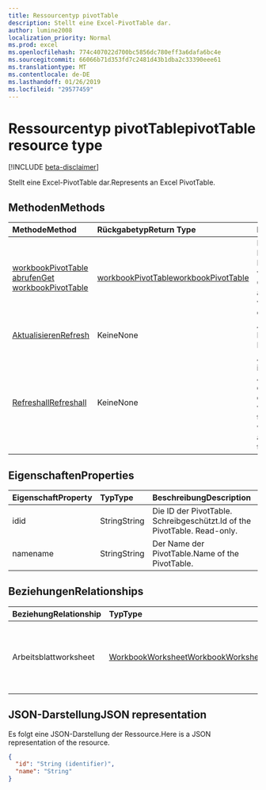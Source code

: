 ```yaml
---
title: Ressourcentyp pivotTable
description: Stellt eine Excel-PivotTable dar.
author: lumine2008
localization_priority: Normal
ms.prod: excel
ms.openlocfilehash: 774c407022d700bc5856dc780eff3a6dafa6bc4e
ms.sourcegitcommit: 66066b71d353fd7c2481d43b1dba2c33390eee61
ms.translationtype: MT
ms.contentlocale: de-DE
ms.lasthandoff: 01/26/2019
ms.locfileid: "29577459"
---
```

# <a name="pivottable-resource-type"></a><span data-ttu-id="f5fb9-103">Ressourcentyp pivotTable</span><span class="sxs-lookup"><span data-stu-id="f5fb9-103">pivotTable resource type</span></span>

[!INCLUDE [beta-disclaimer](../../includes/beta-disclaimer.md)]

<span data-ttu-id="f5fb9-104">Stellt eine Excel-PivotTable dar.</span><span class="sxs-lookup"><span data-stu-id="f5fb9-104">Represents an Excel PivotTable.</span></span>

## <a name="methods"></a><span data-ttu-id="f5fb9-105">Methoden</span><span class="sxs-lookup"><span data-stu-id="f5fb9-105">Methods</span></span>

| <span data-ttu-id="f5fb9-106">Methode</span><span class="sxs-lookup"><span data-stu-id="f5fb9-106">Method</span></span>           | <span data-ttu-id="f5fb9-107">Rückgabetyp</span><span class="sxs-lookup"><span data-stu-id="f5fb9-107">Return Type</span></span>    |<span data-ttu-id="f5fb9-108">Beschreibung</span><span class="sxs-lookup"><span data-stu-id="f5fb9-108">Description</span></span>|
|:---------------|:--------|:----------|
|[<span data-ttu-id="f5fb9-109">workbookPivotTable abrufen</span><span class="sxs-lookup"><span data-stu-id="f5fb9-109">Get workbookPivotTable</span></span>](../api/workbookpivottable-get.md) | [<span data-ttu-id="f5fb9-110">workbookPivotTable</span><span class="sxs-lookup"><span data-stu-id="f5fb9-110">workbookPivotTable</span></span>](workbookpivottable.md) |<span data-ttu-id="f5fb9-111">Dient zum Lesen der Eigenschaften und der Beziehungen des workbookPivotTable-Objekts.</span><span class="sxs-lookup"><span data-stu-id="f5fb9-111">Read properties and relationships of workbookPivotTable object.</span></span>|
|[<span data-ttu-id="f5fb9-112">Aktualisieren</span><span class="sxs-lookup"><span data-stu-id="f5fb9-112">Refresh</span></span>](../api/workbookpivottable-refresh.md)|<span data-ttu-id="f5fb9-113">Keine</span><span class="sxs-lookup"><span data-stu-id="f5fb9-113">None</span></span>|<span data-ttu-id="f5fb9-114">Aktualisiert die PivotTable.</span><span class="sxs-lookup"><span data-stu-id="f5fb9-114">Refreshes the PivotTable.</span></span> |
|[<span data-ttu-id="f5fb9-115">Refreshall</span><span class="sxs-lookup"><span data-stu-id="f5fb9-115">Refreshall</span></span>](../api/workbookpivottable-refreshall.md)|<span data-ttu-id="f5fb9-116">Keine</span><span class="sxs-lookup"><span data-stu-id="f5fb9-116">None</span></span>|<span data-ttu-id="f5fb9-p101">Aktualisiert alle Tabellen im gegebenen Arbeitsblatt. Beachten Sie, dass diese Aktion nur für die PivotTable-Sammlung verfügbar ist.</span><span class="sxs-lookup"><span data-stu-id="f5fb9-p101">Refresh all tables within given worksheet. Note that this action is available only on the pivot table collection.</span></span>|

## <a name="properties"></a><span data-ttu-id="f5fb9-119">Eigenschaften</span><span class="sxs-lookup"><span data-stu-id="f5fb9-119">Properties</span></span>
| <span data-ttu-id="f5fb9-120">Eigenschaft</span><span class="sxs-lookup"><span data-stu-id="f5fb9-120">Property</span></span>     | <span data-ttu-id="f5fb9-121">Typ</span><span class="sxs-lookup"><span data-stu-id="f5fb9-121">Type</span></span>   |<span data-ttu-id="f5fb9-122">Beschreibung</span><span class="sxs-lookup"><span data-stu-id="f5fb9-122">Description</span></span>|
|:---------------|:--------|:----------|
|<span data-ttu-id="f5fb9-123">id</span><span class="sxs-lookup"><span data-stu-id="f5fb9-123">id</span></span>|<span data-ttu-id="f5fb9-124">String</span><span class="sxs-lookup"><span data-stu-id="f5fb9-124">String</span></span>| <span data-ttu-id="f5fb9-p102">Die ID der PivotTable.   Schreibgeschützt.</span><span class="sxs-lookup"><span data-stu-id="f5fb9-p102">Id of the PivotTable.   Read-only.</span></span>|
|<span data-ttu-id="f5fb9-127">name</span><span class="sxs-lookup"><span data-stu-id="f5fb9-127">name</span></span>|<span data-ttu-id="f5fb9-128">String</span><span class="sxs-lookup"><span data-stu-id="f5fb9-128">String</span></span>|<span data-ttu-id="f5fb9-129">Der Name der PivotTable.</span><span class="sxs-lookup"><span data-stu-id="f5fb9-129">Name of the PivotTable.</span></span>    |

## <a name="relationships"></a><span data-ttu-id="f5fb9-130">Beziehungen</span><span class="sxs-lookup"><span data-stu-id="f5fb9-130">Relationships</span></span>
| <span data-ttu-id="f5fb9-131">Beziehung</span><span class="sxs-lookup"><span data-stu-id="f5fb9-131">Relationship</span></span> | <span data-ttu-id="f5fb9-132">Typ</span><span class="sxs-lookup"><span data-stu-id="f5fb9-132">Type</span></span>   |<span data-ttu-id="f5fb9-133">Beschreibung</span><span class="sxs-lookup"><span data-stu-id="f5fb9-133">Description</span></span>|
|:---------------|:--------|:----------|
|<span data-ttu-id="f5fb9-134">Arbeitsblatt</span><span class="sxs-lookup"><span data-stu-id="f5fb9-134">worksheet</span></span>|[<span data-ttu-id="f5fb9-135">WorkbookWorksheet</span><span class="sxs-lookup"><span data-stu-id="f5fb9-135">WorkbookWorksheet</span></span>](worksheet.md)| <span data-ttu-id="f5fb9-p103">Das Arbeitsblatt, das die aktuelle PivotTable enthält. Schreibgeschützt.</span><span class="sxs-lookup"><span data-stu-id="f5fb9-p103">The worksheet containing the current PivotTable. Read-only.</span></span>   |

## <a name="json-representation"></a><span data-ttu-id="f5fb9-138">JSON-Darstellung</span><span class="sxs-lookup"><span data-stu-id="f5fb9-138">JSON representation</span></span>
<span data-ttu-id="f5fb9-139">Es folgt eine JSON-Darstellung der Ressource.</span><span class="sxs-lookup"><span data-stu-id="f5fb9-139">Here is a JSON representation of the resource.</span></span>

<!-- {
  "blockType": "resource",
  "baseType": "microsoft.graph.entity",
  "optionalProperties": [

  ],
  "@odata.type": "microsoft.graph.workbookPivotTable"
}-->

```json
{
  "id": "String (identifier)",
  "name": "String"
}

```
<!--
{
  "type": "#page.annotation",
  "suppressions": [
    "Error: /api-reference/beta/resources/workbookpivottable.md:\r\n      Exception processing links.\r\n    System.ArgumentException: Link Definition was null. Link text: !INCLUDE [beta-disclaimer](../../includes/beta-disclaimer.md)\r\n      at ApiDoctor.Validation.DocFile.get_LinkDestinations()\r\n      at ApiDoctor.Validation.DocSet.ValidateLinks(Boolean includeWarnings, String[] relativePathForFiles, IssueLogger issues, Boolean requireFilenameCaseMatch, Boolean printOrphanedFiles)"
  ]
}
-->
